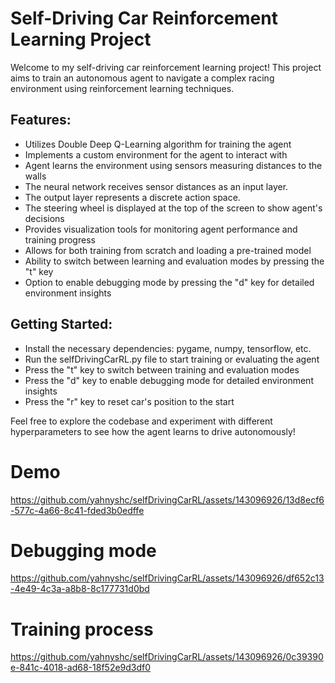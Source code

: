 # Self-Driving Car Reinforcement Learning Project

Welcome to my self-driving car reinforcement learning project! This project aims to train an autonomous agent to navigate a complex racing environment using reinforcement learning techniques.

## Features:
- Utilizes Double Deep Q-Learning algorithm for training the agent
- Implements a custom environment for the agent to interact with
- Agent learns the environment using sensors measuring distances to the walls
- The neural network receives sensor distances as an input layer.
- The output layer represents a discrete action space.
- The steering wheel is displayed at the top of the screen to show agent's decisions
- Provides visualization tools for monitoring agent performance and training progress
- Allows for both training from scratch and loading a pre-trained model
- Ability to switch between learning and evaluation modes by pressing the "t" key
- Option to enable debugging mode by pressing the "d" key for detailed environment insights
  
## Getting Started:
- Install the necessary dependencies: pygame, numpy, tensorflow, etc.
- Run the selfDrivingCarRL.py file to start training or evaluating the agent
- Press the "t" key to switch between training and evaluation modes
- Press the "d" key to enable debugging mode for detailed environment insights
- Press the "r" key to reset car's position to the start

Feel free to explore the codebase and experiment with different hyperparameters to see how the agent learns to drive autonomously!

# Demo
https://github.com/yahnyshc/selfDrivingCarRL/assets/143096926/13d8ecf6-577c-4a66-8c41-fded3b0edffe

# Debugging mode
https://github.com/yahnyshc/selfDrivingCarRL/assets/143096926/df652c13-4e49-4c3a-a8b8-8c177731d0bd

# Training process
https://github.com/yahnyshc/selfDrivingCarRL/assets/143096926/0c39390e-841c-4018-ad68-18f52e9d3df0




